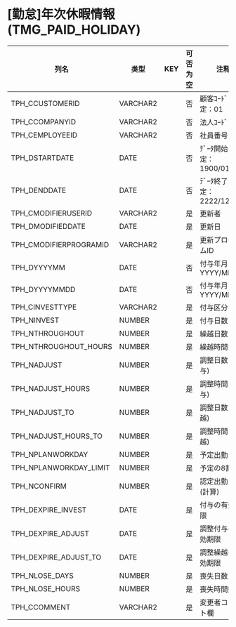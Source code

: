 # [勤怠]年次休暇情報(TMG_PAID_HOLIDAY)
| 列名   | 类型   | KEY  | 可否为空 | 注释   |
| ---- | ---- | ---- | ---- | ---- |
|TPH_CCUSTOMERID|VARCHAR2||否|顧客ｺｰﾄﾞ                        固定：01|
|TPH_CCOMPANYID|VARCHAR2||否|法人ｺｰﾄﾞ|
|TPH_CEMPLOYEEID|VARCHAR2||否|社員番号|
|TPH_DSTARTDATE|DATE||否|ﾃﾞｰﾀ開始日                      固定：1900/01/01|
|TPH_DENDDATE|DATE||否|ﾃﾞｰﾀ終了日                      固定：2222/12/31|
|TPH_CMODIFIERUSERID|VARCHAR2||是|更新者|
|TPH_DMODIFIEDDATE|DATE||是|更新日|
|TPH_CMODIFIERPROGRAMID|VARCHAR2||是|更新プログラムID|
|TPH_DYYYYMM|DATE||否|付与年月                        YYYY/MM/01|
|TPH_DYYYYMMDD|DATE||否|付与年月日                      YYYY/MM/DD|
|TPH_CINVESTTYPE|VARCHAR2||是|付与区分|
|TPH_NINVEST|NUMBER||是|付与日数|
|TPH_NTHROUGHOUT|NUMBER||是|繰越日数|
|TPH_NTHROUGHOUT_HOURS|NUMBER||是|繰越時間|
|TPH_NADJUST|NUMBER||是|調整日数(付与)|
|TPH_NADJUST_HOURS|NUMBER||是|調整時間(付与)|
|TPH_NADJUST_TO|NUMBER||是|調整日数(繰越)|
|TPH_NADJUST_HOURS_TO|NUMBER||是|調整時間(繰越)|
|TPH_NPLANWORKDAY|NUMBER||是|予定出勤日数|
|TPH_NPLANWORKDAY_LIMIT|NUMBER||是|予定の8割日数|
|TPH_NCONFIRM|NUMBER||是|認定出勤日数(計算)|
|TPH_DEXPIRE_INVEST|DATE||是|付与の有効期限|
|TPH_DEXPIRE_ADJUST|DATE||是|調整付与の有効期限|
|TPH_DEXPIRE_ADJUST_TO|DATE||是|調整繰越の有効期限|
|TPH_NLOSE_DAYS|NUMBER||是|喪失日数|
|TPH_NLOSE_HOURS|NUMBER||是|喪失時間数|
|TPH_CCOMMENT|VARCHAR2||是|変更者コメント欄|
